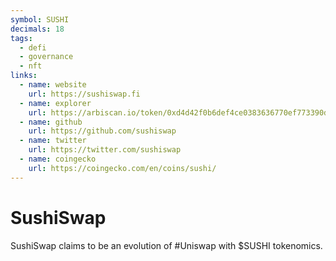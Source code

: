 ```yaml
---
symbol: SUSHI
decimals: 18
tags:
  - defi
  - governance
  - nft
links:
  - name: website
    url: https://sushiswap.fi
  - name: explorer
    url: https://arbiscan.io/token/0xd4d42f0b6def4ce0383636770ef773390d85c61a
  - name: github
    url: https://github.com/sushiswap
  - name: twitter
    url: https://twitter.com/sushiswap
  - name: coingecko
    url: https://coingecko.com/en/coins/sushi/
---
```


# SushiSwap

SushiSwap claims to be an evolution of #Uniswap with $SUSHI tokenomics.

